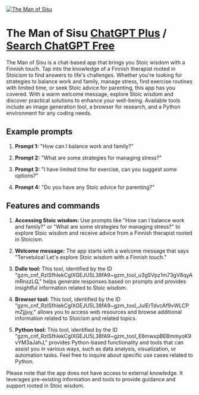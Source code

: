 
[![The Man of Sisu](https://files.oaiusercontent.com/file-Lo7TtuGfDhfKzrGoAIITY8Xz?se=2123-10-17T03%3A02%3A29Z&sp=r&sv=2021-08-06&sr=b&rscc=max-age%3D31536000%2C%20immutable&rscd=attachment%3B%20filename%3D65738db2-492a-4553-96cb-00c32794a9e3.png&sig=godXcXuLgYg7Ck6gIf25fNQeMJTfehVSyOa6GSlKu/o%3D)](https://chat.openai.com/g/g-xtyzCTs7m-the-man-of-sisu)

# The Man of Sisu [ChatGPT Plus](https://chat.openai.com/g/g-xtyzCTs7m-the-man-of-sisu) / [Search ChatGPT Free](https://gptcall.net/index.html#/?search=The%20Man%20of%20Sisu)

The Man of Sisu is a chat-based app that brings you Stoic wisdom with a Finnish touch. Tap into the knowledge of a Finnish therapist rooted in Stoicism to find answers to life's challenges. Whether you're looking for strategies to balance work and family, manage stress, find exercise routines with limited time, or seek Stoic advice for parenting, this app has you covered. With a warm welcome message, explore Stoic wisdom and discover practical solutions to enhance your well-being. Available tools include an image generation tool, a browser for research, and a Python environment for any coding needs.

## Example prompts

1. **Prompt 1:** "How can I balance work and family?"

2. **Prompt 2:** "What are some strategies for managing stress?"

3. **Prompt 3:** "I have limited time for exercise, can you suggest some options?"

4. **Prompt 4:** "Do you have any Stoic advice for parenting?"

## Features and commands

1. **Accessing Stoic wisdom:** Use prompts like "How can I balance work and family?" or "What are some strategies for managing stress?" to explore Stoic wisdom and receive advice from a Finnish therapist rooted in Stoicism.

2. **Welcome message:** The app starts with a welcome message that says "Tervetuloa! Let's explore Stoic wisdom with a Finnish touch."

3. **Dalle tool:** This tool, identified by the ID "gzm_cnf_RzlSfhIekCglXGEJU5L38fA9~gzm_tool_u3g5Vpz1m73gV8qyAmRnszLQ," helps generate responses based on prompts and provides insightful information related to Stoic wisdom.

4. **Browser tool:** This tool, identified by the ID "gzm_cnf_RzlSfhIekCglXGEJU5L38fA9~gzm_tool_JulErTdvcAf9vWLCPmZjjjuy," allows you to access web resources and browse additional information related to Stoicism and related topics.

5. **Python tool:** This tool, identified by the ID "gzm_cnf_RzlSfhIekCglXGEJU5L38fA9~gzm_tool_E6mwxpBEBmmyoK9vYM3aJahJ," provides Python-based functionality and tools that can assist you in various ways, such as data analysis, visualization, or automation tasks. Feel free to inquire about specific use cases related to Python.

Please note that the app does not have access to external knowledge. It leverages pre-existing information and tools to provide guidance and support rooted in Stoic wisdom.



